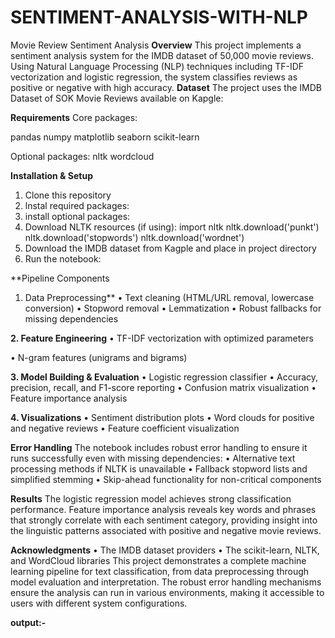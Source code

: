 # SENTIMENT-ANALYSIS-WITH-NLP


Movie Review Sentiment Analysis
**Overview**
This project implements a sentiment analysis system for the IMDB dataset of 50,000 movie reviews. Using Natural Language Processing (NLP) techniques including TF-IDF vectorization and logistic regression, the system classifies reviews as positive or negative with high accuracy.
**Dataset**
The project uses the IMDB Dataset of SOK Movie Reviews available on Kapgle:

**Requirements**
Core packages:

pandas numpy matplotlib seaborn scikit-learn

Optional packages: nltk wordcloud

**Installation & Setup**
1.	Clone this repository
2.	lnstal required packages:
3.	install optional packages:
4.	Download NLTK resources (if using): import nltk nltk.download('punkt') nltk.download('stopwords') nltk.download('wordnet')
5.	Download the IMDB dataset from Kagple and place in project directory
6.	Run the notebook:

**Pipeline Components
1.	Data Preprocessing**
•	Text cleaning (HTML/URL removal, lowercase conversion)
•	Stopword removal
•	Lemmatization
•	Robust fallbacks for missing dependencies

**2.	Feature Engineering**
•	TF-IDF vectorization with optimized parameters
 
•	N-gram features (unigrams and bigrams)

**3.	Model Building & Evaluation**
•	Logistic regression classifier
•	Accuracy, precision, recall, and F1-score reporting
•	Confusion matrix visualization
•	Feature importance analysis

**4.	Visualizations**
•	Sentiment distribution plots
•	Word clouds for positive and negative reviews
•	Feature coefficient visualization

**Error Handling**
The notebook includes robust error handling to ensure it runs successfully even with missing dependencies:
•	Alternative text processing methods if NLTK is unavailable
•	Fallback stopword lists and simplified stemming
•	Skip-ahead functionality for non-critical components

**Results**
The logistic regression model achieves strong classification performance. Feature importance analysis reveals key words and phrases that strongly correlate with each sentiment category, providing insight into the linguistic patterns associated with positive and negative movie reviews.

**Acknowledgments**
•	The IMDB dataset providers
•	The scikit-learn, NLTK, and WordCloud libraries
This project demonstrates a complete machine learning pipeline for text classification, from data preprocessing through model evaluation and interpretation. The robust error handling mechanisms ensure the analysis can run in various environments, making it accessible to users with different system configurations.

**output:-**
